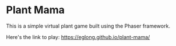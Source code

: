 # Plant Mama

This is a simple virtual plant game built using the Phaser framework.

Here's the link to play: https://eglong.github.io/plant-mama/